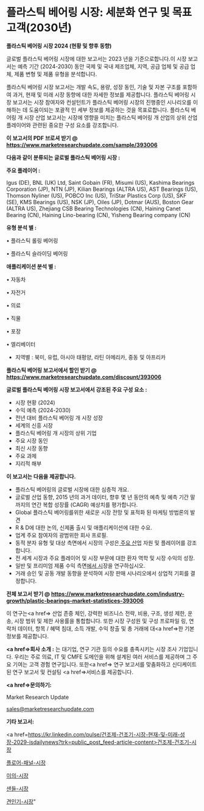 # 플라스틱 베어링 시장: 세분화 연구 및 목표 고객(2030년)

<strong>플라스틱 베어링 시장 2024 (현황 및 향후 동향)</strong>

글로벌 플라스틱 베어링 시장에 대한 보고서는 2023 년을 기준으로합니다.이 시장 보고서는 예측 기간 (2024-2030) 동안 국제 및 국내 제조업체, 지역, 공급 업체 및 공급 업체, 제품 변형 및 제품 유형을 분석합니다.

플라스틱 베어링 시장 보고서는 개발 속도, 용량, 성장 동인, 기술 및 자본 구조를 포함하여 과거, 현재 및 미래 시장 동향에 대한 자세한 정보를 제공합니다. 플라스틱 베어링 시장 보고서는 시장 참여자와 컨설턴트가 플라스틱 베어링 시장의 진행중인 시나리오를 이해하는 데 도움이되는 포괄적 인 세부 정보를 제공하는 것을 목표로합니다. 플라스틱 베어링 개 시장 산업 보고서는 시장에 영향을 미치는 플라스틱 베어링 개 산업의 상위 산업 플레이어와 관련된 중요한 구성 요소를 강조합니다.



<strong>이 보고서의 PDF 브로셔 받기 @ <a href=https://www.marketresearchupdate.com/sample/393006>https://www.marketresearchupdate.com/sample/393006</a></strong>



<strong>다음과 같이 분류되는 글로벌 플라스틱 베어링 시장 :</strong>



<strong>주요 플레이어 :</strong>

Igus (DE), BNL (UK) Ltd, Saint Gobain (FR), Misumi (US), Kashima Bearings Corporation (JP), NTN (JP), Kilian Bearings (ALTRA US), AST Bearings (US), Thomson Nyliner (US), POBCO Inc (US), TriStar Plastics Corp (US), SKF (SE), KMS Bearings (US), NSK (JP), Oiles (JP), Dotmar (AUS), Boston Gear (ALTRA US), Zhejiang CSB Bearing Technologies (CN), Haining Canet Bearing (CN), Haining Lino-bearing (CN), Yisheng Bearing company (CN)



<strong>유형 분석 별 :</strong>

• 플라스틱 롤링 베어링

• 플라스틱 슬라이딩 베어링



<strong>애플리케이션 분석 별 :</strong>

• 자동차

• 자전거

• 의료

• 직물

• 포장

• 엘리베이터

<ul>
  <li>지역별 : 북미, 유럽, 아시아 태평양, 라틴 아메리카, 중동 및 아프리카</li>
</ul>


<strong>플라스틱 베어링 보고서에서 할인 받기 @ <a href=https://www.marketresearchupdate.com/discount/393006>https://www.marketresearchupdate.com/discount/393006</a></strong>



<strong>글로벌 플라스틱 베어링 시장 보고서에서 강조된 주요 구성 요소 :</strong>
<ul>
  <li>시장 현황 (2024)</li>
  <li>수익 예측 (2024-2030)</li>
  <li>전년 대비 플라스틱 베어링 개 시장 성장</li>
  <li>세계의 신흥 시장</li>
  <li>플라스틱 베어링 개 시장의 상위 기업</li>
  <li>주요 시장 동인</li>
  <li>최신 시장 동향</li>
  <li>주요 과제</li>
  <li>지리적 해부</li>
</ul>


<strong>이 보고서는 다음을 제공합니다.</strong>
<ul>
  <li>플라스틱 베어링의 글로벌 시장에 대한 심층적 개요.</li>
  <li>글로벌 산업 동향, 2015 년의 과거 데이터, 향후 몇 년 동안의 예측 및 예측 기간 말까지의 연간 복합 성장률 (CAGR) 예상치를 평가합니다.</li>
  <li>Global 플라스틱 베어링를위한 새로운 시장 전망 및 표적화 된 마케팅 방법론의 발견</li>
  <li>R &amp; D에 대한 논의, 신제품 출시 및 애플리케이션에 대한 수요.</li>
  <li>업계 주요 참여자의 광범위한 회사 프로필.</li>
  <li>동적 분자 유형 및 대상 측면에서 시장의 구성은<a href=> 주요 산</a>업 자원 및 플레이어를 강조합니다.</li>
  <li>전 세계 시장과 주요 플레이어 및 시장 부문에 대한 환자 역학 및 시장 수익의 성장.</li>
  <li>일반 및 프리미엄 제품 수익 측면<a href=>에서 시</a>장을 연구하십시오.</li>
  <li>거래 승인 및 공동 개발 동향을 분석하여 시장 판매 시나리오에서 상업적 기회를 결정합니다.</li>
</ul>



<strong>전체 보고서 받기 @ <a href=https://www.marketresearchupdate.com/industry-growth/plastic-bearings-market-statistices-393006>https://www.marketresearchupdate.com/industry-growth/plastic-bearings-market-statistices-393006</a></strong>

이 연구는<a href=> 산업 존중</a> 체인, 강력한 비즈니스 전략, 비용, 구조, 생성 제한, 운송, 시장 범위 및 제한 사용률을 통합합니다. 또한 시장 구성원 및 구성 프로파일 링, 연락처 데이터, 항목 / 혜택 침대, 소득 개발, 수익 창출 및 총 거래에 대<a href=>한 기본 </a>정보를 제공합니다.



<strong><a href=>회사 소</a>개 :</strong>
는 대기업, 연구 기관 등의 수요를 충족시키는 시장 조사 기업입니다. 우리는 주로 의료, IT 및 CMFE 도메인을 위해 설계된 여러 서비스를 제공하며 그 주요 기여는 고객 경험 연구입니다. 또한<a href=> 연구 보</a>고서를 맞춤화하고 신디케이트 된 연구 보고서 및 컨설팅 <a href=>서비스</a>를 제공합니다.



<strong><a href=>문의하기:</a></strong>

Market Research Update

sales@marketresearchupdate.com



<strong>기타 보고서:</strong>

<a href=https://kr.linkedin.com/pulse/건조제-건조기-시장-현재-및-미래-성장-2029-isdailynews?trk=public_post_feed-article-content>건조제-건조기-시장</a>

<a href=https://www.linkedin.com/pulse/플로어-패널-시장-현재-및-미래-성장-2029-survey-savvy-insights-360-analysis/>플로어-패널-시장</a>

<a href=https://www.linkedin.com/pulse/이의-시장-현재-및-미래-성장-2029-analytics-avenue-adventures-24-ana-npn4f/>이의-시장</a>

<a href=https://www.linkedin.com/pulse/샌들-시장-세분화-연구-및-목표-고객2029년-market-matrix-musings-analysis-bj84f/>샌들-시장</a>

<a href=https://www.linkedin.com/pulse/견인기-시장-규모-및-성장-2023-trend-tracking-tips-360-analysis-7nw4c/>견인기-시장</a>"
